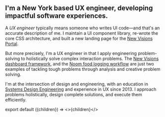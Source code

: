 ## I'm a New York based UX engineer, developing impactful software experiences.

A *UX engineer* typically means someone who writes UI code—and that's an accurate description of me. I maintain a UI component library, re-wrote the core CSS architecture, and built a new landing page for the [New Visions Portal](https://portal.newvisions.org).

But more precisely, I'm a UX engineer in that I apply engineering problem-solving to holistically solve complex interaction problems. The [New Visions dashboard framework](./portfolio/newvisions), and the [Noom food logging workflow](./portfolio/noom) are just two examples of tackling tough problems through analysis and creative problem solving. 

I'm at the intersection of design and engineering, with an education in [Systems Design Engineering](https://uwaterloo.ca/systems-design-engineering/about-systems-design-engineering/what-systems-design-engineering) and experience in UX since 2013. I approach problems holistically, design complete solutions, and execute them efficiently.


<!-- Currently a UI engineer at [New Visions for Public Schools](https://newvisions.org), I build and manage the design system and component library, prototype and design new features for over 750 public schools in New York City, and evangelize frontend and UX best practices. -->

<!-- I've worked at MUSIC Group, Noom, KnowRoaming, Sony and Zynga, conducting market and customer research, developing user flows and wireframes, refining UIs, and testing prototypes. My company Chameleon Hearing Protection won the [Norman Esch Entrepreneurship award](https://uwaterloo.ca/engineering/news/six-teams-win-10000-each-annual-esch-awards) in March 2017, and was a semi-finalist for AC JumpStart. -->

<!-- ### I love singing and making music. -->

<!-- I'm currently tenor section leader in [The SymphoNYChorus](https://www.thesymphonychorus.com/), and I was the baritone section leader for the ICCA finalist group [The Water Boys](http://www.570news.com/2017/04/05/uw-capella-group-shot-world-title/). -->

export default ({children}) => <>{children}</>